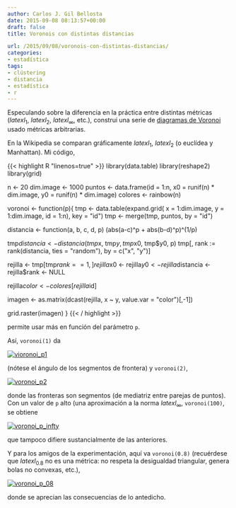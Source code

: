 ```yaml
---
author: Carlos J. Gil Bellosta
date: 2015-09-08 08:13:57+00:00
draft: false
title: Voronois con distintas distancias

url: /2015/09/08/voronois-con-distintas-distancias/
categories:
- estadística
tags:
- clústering
- distancia
- estadística
- r
---
```


Especulando sobre la diferencia en la práctica entre distintas métricas ($latex l_1$, $latex l_2$, $latex l_\infty$, etc.), construi una serie de [diagramas de Voronoi](https://en.wikipedia.org/wiki/Voronoi_diagram) usado métricas arbitrarias.

En la Wikipedia se comparan gráficamente $latex l_1$, $latex l_2$ (o euclídea y Manhattan). Mi código,


{{< highlight R "linenos=true" >}}
library(data.table)
library(reshape2)
library(grid)

n <- 20
dim.image <- 1000
puntos <- data.frame(id = 1:n,
                      x0 = runif(n) * dim.image,
                      y0 = runif(n) * dim.image)
colores <- rainbow(n)

voronoi <- function(p){
  tmp <- data.table(expand.grid(
      x = 1:dim.image,
      y = 1:dim.image, id = 1:n), key = "id")
  tmp <- merge(tmp, puntos, by = "id")

  distancia <- function(a, b, c, d, p)
    (abs(a-c)^p + abs(b-d)^p)^(1/p)

  tmp$distancia <- distancia(tmp$x,
    tmp$y, tmp$x0, tmp$y0, p)
  tmp[, rank := rank(distancia, ties = "random"),
    by = c("x", "y")]

  rejilla <- tmp[tmp$rank == 1,]
  rejilla$x0 <- rejilla$y0 <-
    rejilla$distancia <- rejilla$rank <- NULL

  rejilla$color <- colores[rejilla$id]

  imagen <- as.matrix(dcast(rejilla, x ~ y, value.var = "color")[,-1])

  grid.raster(imagen)
}
{{< / highlight >}}


permite usar más en función del parámetro `p`.

Así, `voronoi(1)` da

[![vioronoi_p1](/wp-uploads/2015/09/vioronoi_p1.png#center)
](/wp-uploads/2015/09/vioronoi_p1.png#center)

(nótese el ángulo de los segmentos de frontera) y `voronoi(2)`,

[![voronoi_p2](/wp-uploads/2015/09/voronoi_p2.png#center)
](/wp-uploads/2015/09/voronoi_p2.png#center)

donde las fronteras son segmentos (de mediatriz entre parejas de puntos). Con un valor de `p` alto (una aproximación a la norma $latex l_\infty$, `voronoi(100)`, se obtiene

[![voronoi_p_infty](/wp-uploads/2015/09/voronoi_p_infty.png#center)
](/wp-uploads/2015/09/voronoi_p_infty.png#center)

que tampoco difiere sustancialmente de las anteriores.

Y para los amigos de la experimentación, aquí va `voronoi(0.8)` (recuérdese que $latex l_{0.8}$ no es una métrica: no respeta la desigualdad triangular, genera bolas no convexas, etc.),

[![voronoi_p_08](/wp-uploads/2015/09/voronoi_p_08.png#center)
](/wp-uploads/2015/09/voronoi_p_08.png#center)

donde se aprecian las consecuencias de lo antedicho.
